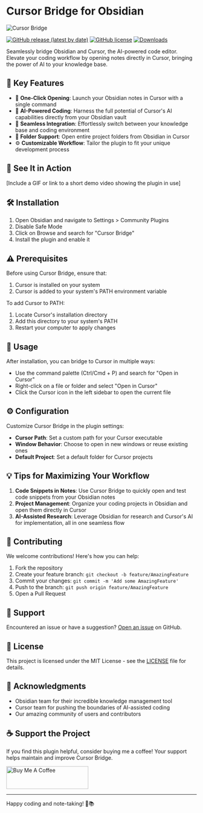 # Cursor Bridge for Obsidian

![Cursor Bridge](https://path-to-your-logo-image.png)

[![GitHub release (latest by date)](https://img.shields.io/github/v/release/lengff123/Cursor-bridge)](https://github.com/lengff123/Cursor-bridge/releases/latest)
[![GitHub license](https://img.shields.io/github/license/lengff123/Cursor-bridge)](https://github.com/lengff123/Cursor-bridge/blob/main/LICENSE)
[![Downloads](https://img.shields.io/github/downloads/lengff123/Cursor-bridge/total.svg)](https://github.com/lengff123/Cursor-bridge/releases/)

Seamlessly bridge Obsidian and Cursor, the AI-powered code editor. Elevate your coding workflow by opening notes directly in Cursor, bringing the power of AI to your knowledge base.

## 🌟 Key Features

- 🚀 **One-Click Opening**: Launch your Obsidian notes in Cursor with a single command
- 🧠 **AI-Powered Coding**: Harness the full potential of Cursor's AI capabilities directly from your Obsidian vault
- 🔄 **Seamless Integration**: Effortlessly switch between your knowledge base and coding environment
- 📁 **Folder Support**: Open entire project folders from Obsidian in Cursor
- ⚙️ **Customizable Workflow**: Tailor the plugin to fit your unique development process

## 🎥 See It in Action

[Include a GIF or link to a short demo video showing the plugin in use]

## 🛠️ Installation

1. Open Obsidian and navigate to Settings > Community Plugins
2. Disable Safe Mode
3. Click on Browse and search for "Cursor Bridge"
4. Install the plugin and enable it

## ⚠️ Prerequisites

Before using Cursor Bridge, ensure that:
1. Cursor is installed on your system
2. Cursor is added to your system's PATH environment variable

To add Cursor to PATH:
1. Locate Cursor's installation directory
2. Add this directory to your system's PATH
3. Restart your computer to apply changes

## 🚀 Usage

After installation, you can bridge to Cursor in multiple ways:

- Use the command palette (Ctrl/Cmd + P) and search for "Open in Cursor"
- Right-click on a file or folder and select "Open in Cursor"
- Click the Cursor icon in the left sidebar to open the current file

## ⚙️ Configuration

Customize Cursor Bridge in the plugin settings:

- **Cursor Path**: Set a custom path for your Cursor executable
- **Window Behavior**: Choose to open in new windows or reuse existing ones
- **Default Project**: Set a default folder for Cursor projects

## 💡 Tips for Maximizing Your Workflow

1. **Code Snippets in Notes**: Use Cursor Bridge to quickly open and test code snippets from your Obsidian notes
2. **Project Management**: Organize your coding projects in Obsidian and open them directly in Cursor
3. **AI-Assisted Research**: Leverage Obsidian for research and Cursor's AI for implementation, all in one seamless flow

## 🤝 Contributing

We welcome contributions! Here's how you can help:

1. Fork the repository
2. Create your feature branch: `git checkout -b feature/AmazingFeature`
3. Commit your changes: `git commit -m 'Add some AmazingFeature'`
4. Push to the branch: `git push origin feature/AmazingFeature`
5. Open a Pull Request

## 🐛 Support

Encountered an issue or have a suggestion? [Open an issue](https://github.com/lengff123/Cursor-bridge/issues) on GitHub.

## 📜 License

This project is licensed under the MIT License - see the [LICENSE](LICENSE) file for details.

## 🙏 Acknowledgments

- Obsidian team for their incredible knowledge management tool
- Cursor team for pushing the boundaries of AI-assisted coding
- Our amazing community of users and contributors

## ☕ Support the Project

If you find this plugin helpful, consider buying me a coffee! Your support helps maintain and improve Cursor Bridge.

<a href="https://www.buymeacoffee.com/your_username" target="_blank"><img src="https://cdn.buymeacoffee.com/buttons/v2/default-yellow.png" alt="Buy Me A Coffee" style="height: 60px !important;width: 217px !important;" ></a>

---

Happy coding and note-taking! 🚀📚
